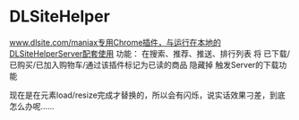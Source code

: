 # DLSiteHelper
www.dlsite.com/maniax专用Chrome插件，与运行在本地的DLSiteHelperServer配套使用
功能：
在搜索、推荐、推送、排行列表 将 已下载/已购买/已加入购物车/通过该插件标记为已读的商品 隐藏掉
触发Server的下载功能


现在是在元素load/resize完成才替换的，所以会有闪烁，说实话效果刁差，到底怎么办呢……
